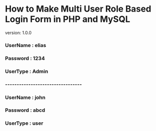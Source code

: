 # How to Make Multi User Role Based Login Form in PHP and MySQL

version: 1.0.0

### UserName : elias

### Password : 1234

### UserType : Admin

### ---------------------------------

### UserName : john

### Password : abcd

### UserType : user

